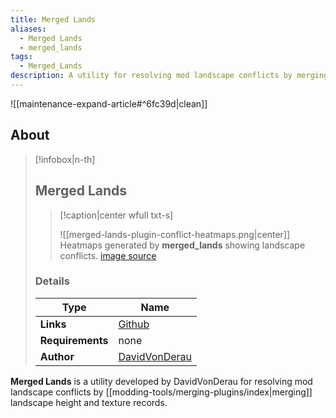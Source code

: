 ```yaml
---
title: Merged Lands
aliases:
  - Merged Lands
  - merged_lands
tags:
  - Merged_Lands
description: A utility for resolving mod landscape conflicts by merging landscape height and texture records.
---
```

![[maintenance-expand-article#^6fc39d|clean]]

## About

> [!infobox|n-th]
> 
> ## Merged Lands
> 
> > [!caption|center wfull txt-s]
> > 
> > ![[merged-lands-plugin-conflict-heatmaps.png|center]]
> > Heatmaps generated by **merged_lands** showing landscape conflicts.
> > [image source](https://github.com/DavidVonDerau/merged_lands/blob/main/docs/images/conflict_images.png)
> 
> ### Details
> 
> | Type | Name |
> | --- | --- |
> | **Links** | [Github](https://github.com/DavidVonDerau/merged_lands) |
> | **Requirements** | none |
> | **Author** | [DavidVonDerau](https://github.com/DavidVonDerau) |

**Merged Lands** is a utility developed by DavidVonDerau for resolving mod landscape conflicts by [[modding-tools/merging-plugins/index|merging]] landscape height and texture records.